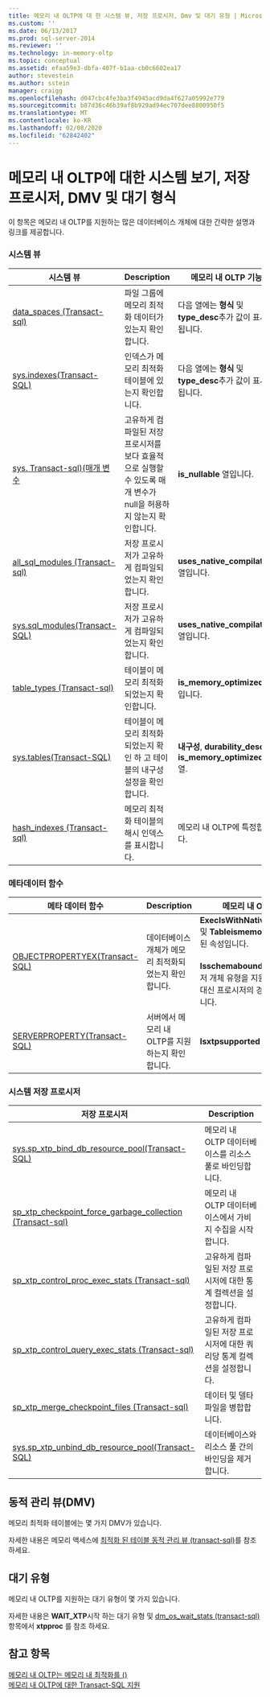 ```yaml
---
title: 메모리 내 OLTP에 대 한 시스템 뷰, 저장 프로시저, Dmv 및 대기 유형 | Microsoft Docs
ms.custom: ''
ms.date: 06/13/2017
ms.prod: sql-server-2014
ms.reviewer: ''
ms.technology: in-memory-oltp
ms.topic: conceptual
ms.assetid: efaa59e3-dbfa-407f-b1aa-cb0c6602ea17
author: stevestein
ms.author: sstein
manager: craigg
ms.openlocfilehash: d047cbc4fe3ba3f4945acd9da4f627a05992e779
ms.sourcegitcommit: b87d36c46b39af8b929ad94ec707dee8800950f5
ms.translationtype: MT
ms.contentlocale: ko-KR
ms.lasthandoff: 02/08/2020
ms.locfileid: "62842402"
---
```

# <a name="system-views-stored-procedures-dmvs-and-wait-types-for-in-memory-oltp"></a>메모리 내 OLTP에 대한 시스템 보기, 저장 프로시저, DMV 및 대기 형식
  이 항목은 메모리 내 OLTP를 지원하는 많은 데이터베이스 개체에 대한 간략한 설명과 링크를 제공합니다.  
  
### <a name="system-views"></a>시스템 뷰  
  
|시스템 뷰|Description|메모리 내 OLTP 기능|  
|-----------------|-----------------|-----------------------------|  
|[data_spaces &#40;Transact-sql&#41;](/sql/relational-databases/system-catalog-views/sys-data-spaces-transact-sql)|파일 그룹에 메모리 최적화 데이터가 있는지 확인 합니다.|다음 열에는 **형식** 및 **type_desc**추가 값이 표시 됩니다.|  
|[sys.indexes&#40;Transact-SQL&#41;](/sql/relational-databases/system-catalog-views/sys-indexes-transact-sql)|인덱스가 메모리 최적화 테이블에 있는지 확인합니다.|다음 열에는 **형식** 및 **type_desc**추가 값이 표시 됩니다.|  
|[sys. Transact-sql&#41;&#40;매개 변수](/sql/relational-databases/system-catalog-views/sys-parameters-transact-sql)|고유하게 컴파일된 저장 프로시저를 보다 효율적으로 실행할 수 있도록 매개 변수가 null을 허용하지 않는지 확인합니다.|**is_nullable** 열입니다.|  
|[all_sql_modules &#40;Transact-sql&#41;](/sql/relational-databases/system-catalog-views/sys-all-sql-modules-transact-sql)|저장 프로시저가 고유하게 컴파일되었는지 확인합니다.|**uses_native_compilation** 열입니다.|  
|[sys.sql_modules&#40;Transact-SQL&#41;](/sql/relational-databases/system-catalog-views/sys-sql-modules-transact-sql)|저장 프로시저가 고유하게 컴파일되었는지 확인합니다.|**uses_native_compilation** 열입니다.|  
|[table_types &#40;Transact-sql&#41;](/sql/relational-databases/system-catalog-views/sys-table-types-transact-sql)|테이블이 메모리 최적화되었는지 확인합니다.|**is_memory_optimized** 열입니다.|  
|[sys.tables&#40;Transact-SQL&#41;](/sql/relational-databases/system-catalog-views/sys-tables-transact-sql)|테이블이 메모리 최적화 되었는지 확인 하 고 테이블의 내구성 설정을 확인 합니다.|**내구성**, **durability_desc**및 **is_memory_optimized** 열.|  
|[hash_indexes &#40;Transact-sql&#41;](/sql/relational-databases/system-catalog-views/sys-hash-indexes-transact-sql)|메모리 최적화 테이블의 해시 인덱스를 표시합니다.|메모리 내 OLTP에 특정합니다.|  
  
### <a name="metadata-functions"></a>메타데이터 함수  
  
|메타 데이터 함수|Description|메모리 내 OLTP 기능|  
|-----------------------|-----------------|-----------------------------|  
|[OBJECTPROPERTYEX&#40;Transact-SQL&#41;](/sql/t-sql/functions/objectproperty-transact-sql)|데이터베이스 개체가 메모리 최적화되었는지 확인합니다.|**ExecIsWithNativeCompilation** 및 **Tableismemoryoptimized** 된 속성입니다.<br /><br /> **Isschemabound** 속성은 프로시저 개체 유형을 지원 합니다. NULL 대신 프로시저의 경우 0을 반환 합니다.|  
|[SERVERPROPERTY&#40;Transact-SQL&#41;](/sql/t-sql/functions/serverproperty-transact-sql)|서버에서 메모리 내 OLTP를 지원하는지 확인합니다.|**Isxtpsupported** 속성입니다.|  
  
### <a name="system-stored-procedures"></a>시스템 저장 프로시저  
  
|저장 프로시저|Description|  
|----------------------|-----------------|  
|[sys.sp_xtp_bind_db_resource_pool&#40;Transact-SQL&#41;](/sql/relational-databases/system-stored-procedures/sys-sp-xtp-bind-db-resource-pool-transact-sql)|메모리 내 OLTP 데이터베이스를 리소스 풀로 바인딩합니다.|  
|[sp_xtp_checkpoint_force_garbage_collection &#40;Transact-sql&#41;](/sql/relational-databases/system-stored-procedures/sys-sp-xtp-checkpoint-force-garbage-collection-transact-sql)|메모리 내 OLTP 데이터베이스에서 가비지 수집을 시작합니다.|  
|[sp_xtp_control_proc_exec_stats &#40;Transact-sql&#41;](/sql/relational-databases/system-stored-procedures/sys-sp-xtp-control-proc-exec-stats-transact-sql)|고유하게 컴파일된 저장 프로시저에 대한 통계 컬렉션을 설정합니다.|  
|[sp_xtp_control_query_exec_stats &#40;Transact-sql&#41;](/sql/relational-databases/system-stored-procedures/sys-sp-xtp-control-query-exec-stats-transact-sql)|고유하게 컴파일된 저장 프로시저에 대한 쿼리당 통계 컬렉션을 설정합니다.|  
|[sp_xtp_merge_checkpoint_files &#40;Transact-sql&#41;](/sql/relational-databases/system-stored-procedures/sys-sp-xtp-merge-checkpoint-files-transact-sql)|데이터 및 델타 파일을 병합합니다.|  
|[sys.sp_xtp_unbind_db_resource_pool&#40;Transact-SQL&#41;](/sql/relational-databases/system-stored-procedures/sys-sp-xtp-unbind-db-resource-pool-transact-sql)|데이터베이스와 리소스 풀 간의 바인딩을 제거합니다.|  
  
## <a name="dynamic-management-views-dmvs"></a>동적 관리 뷰(DMV)  
 메모리 최적화 테이블에는 몇 가지 DMV가 있습니다.  
  
 자세한 내용은 메모리 액세스에 [최적화 된 테이블 동적 관리 뷰 &#40;transact-sql&#41;](/sql/relational-databases/system-dynamic-management-views/memory-optimized-table-dynamic-management-views-transact-sql)를 참조 하세요.  
  
## <a name="wait-types"></a>대기 유형  
 메모리 내 OLTP를 지원하는 대기 유형이 몇 가지 있습니다.  
  
 자세한 내용은 **WAIT_XTP**시작 하는 대기 유형 및 [dm_os_wait_stats &#40;transact-sql&#41;](/sql/relational-databases/system-dynamic-management-views/sys-dm-os-wait-stats-transact-sql) 항목에서 **xtpproc** 를 참조 하세요.  
  
## <a name="see-also"></a>참고 항목  
 [메모리 내 OLTP는 메모리 내 최적화를 &#40;&#41;](../relational-databases/in-memory-oltp/in-memory-oltp-in-memory-optimization.md)   
 [메모리 내 OLTP에 대한 Transact-SQL 지원](../relational-databases/in-memory-oltp/transact-sql-support-for-in-memory-oltp.md)  
  
  
